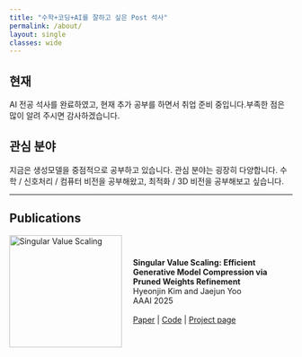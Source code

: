 ```yaml
---
title: "수학+코딩+AI를 잘하고 싶은 Post 석사"
permalink: /about/
layout: single
classes: wide
---
```



## 현재

AI 전공 석사를 완료하였고, 현재 추가 공부를 하면서 취업 준비 중입니다.부족한 점은 많이 알려 주시면 감사하겠습니다.

## 관심 분야

지금은 생성모델을 중점적으로 공부하고 있습니다. 관심 분야는 굉장히 다양합니다. 수학 / 신호처리 / 컴퓨터 비전을 공부해왔고, 최적화 / 3D 비전을 공부해보고 싶습니다.

---

## Publications

<div style="display: flex; align-items: center;">
  <img src="/assets/publications/AAAI25-SVS/homepage_teaser.gif" alt="Singular Value Scaling" style="width: 200px; margin-right: 20px;">

  <div>
    <b>Singular Value Scaling: Efficient Generative Model Compression via Pruned Weights Refinement</b><br>
    Hyeonjin Kim and Jaejun Yoo<br>
    AAAI 2025 <br><br>
    <a href="https://arxiv.org/abs/2412.17387">Paper</a> | <a href="https://github.com/hjinnkim/Singular-Value-Scaling">Code</a> | <a href="https://hjinnkim.github.io/SVS_site/">Project page</a>
  </div>
</div>